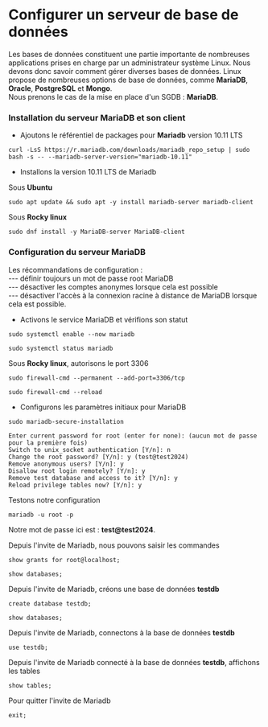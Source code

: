 # Configurer un serveur de base de données

Les bases de données constituent une partie importante de nombreuses applications prises en charge par un administrateur système Linux. Nous devons donc savoir comment gérer diverses bases de données. Linux propose de nombreuses options de base de données, comme **MariaDB**, **Oracle**, **PostgreSQL** et **Mongo**. <br>
Nous prenons le cas de la mise en place d'un SGDB : **MariaDB**.

### Installation du serveur MariaDB et son client 

- Ajoutons le référentiel de packages pour **Mariadb** version 10.11 LTS

```
curl -LsS https://r.mariadb.com/downloads/mariadb_repo_setup | sudo bash -s -- --mariadb-server-version="mariadb-10.11"
```

- Installons la version 10.11 LTS de Mariadb

Sous **Ubuntu**

```
sudo apt update && sudo apt -y install mariadb-server mariadb-client
```

Sous **Rocky linux**

```
sudo dnf install -y MariaDB-server MariaDB-client
```

### Configuration du serveur MariaDB

Les récommandations de configuration : <br>
--- définir toujours un mot de passe root MariaDB <br>
--- désactiver les comptes anonymes lorsque cela est possible <br>
--- désactiver l'accès à la connexion racine à distance de MariaDB lorsque cela est possible.

- Activons le service MariaDB et vérifions son statut

```
sudo systemctl enable --now mariadb
```

```
sudo systemctl status mariadb
```

Sous **Rocky linux**, autorisons le port 3306

```
sudo firewall-cmd --permanent --add-port=3306/tcp
```

```
sudo firewall-cmd --reload
```

- Configurons les paramètres initiaux pour MariaDB

```
sudo mariadb-secure-installation
```

```
Enter current password for root (enter for none): (aucun mot de passe pour la première fois)
Switch to unix_socket authentication [Y/n]: n
Change the root password? [Y/n]: y (test@test2024)
Remove anonymous users? [Y/n]: y
Disallow root login remotely? [Y/n]: y
Remove test database and access to it? [Y/n]: y
Reload privilege tables now? [Y/n]: y
```

Testons notre configuration

```
mariadb -u root -p
```

Notre mot de passe ici est : **test@test2024**.

Depuis l'invite de Mariadb, nous pouvons saisir les commandes

```
show grants for root@localhost;
```

```
show databases;
```

Depuis l'invite de Mariadb, créons une base de données **testdb**

```
create database testdb;
```

```
show databases;
```

Depuis l'invite de Mariadb, connectons à la base de données **testdb**

```
use testdb;
```

Depuis l'invite de Mariadb connecté à la base de données **testdb**, affichons les tables

```
show tables;
```

Pour quitter l'invite de Mariadb

```
exit;
```